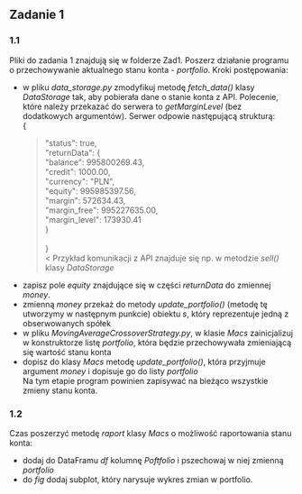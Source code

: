 ## Zadanie 1
### 1.1
Pliki do zadania 1 znajdują się w folderze Zad1. Poszerz działanie programu o przechowywanie aktualnego stanu konta - *portfolio*.
Kroki postępowania:
- w pliku *data_storage.py* zmodyfikuj metodę *fetch_data()* klasy *DataStorage* tak, aby pobierała dane o stanie konta z API. Polecenie, które należy przekazać do serwera to *getMarginLevel* (bez dodatkowych argumentów). Serwer odpowie następującą strukturą:\
{ <br>
	> "status": true,\
	> "returnData": { <br>
		"balance": 995800269.43,\
		"credit": 1000.00,\
		"currency": "PLN",\
		"equity": 995985397.56,\
		"margin": 572634.43,\
		"margin_free": 995227635.00,\
		"margin_level": 173930.41\
	> } <br>	
} <br> <
Przykład komunikacji z API znajduje się np. w metodzie *sell()* klasy *DataStorage*
- zapisz pole *equity* znajdujące się w części *returnData* do zmiennej *money*.
- zmienną *money* przekaż do metody *update_portfolio()* (metodę tę utworzymy w następnym punkcie) obiektu *s*, który reprezentuje jedną z obserwowanych spółek
- w pliku *MovingAverageCrossoverStrategy.py*, w klasie *Macs* zainicjalizuj w konstruktorze listę *portfolio*, która będzie przechowywała zmieniającą się wartość stanu konta
- dopisz do klasy *Macs* metodę *update_portfolio()*, która przyjmuje argument *money* i dopisuje go do listy *portfolio*\
Na tym etapie program powinien zapisywać na bieżąco wszystkie zmieny stanu konta.
### 1.2
Czas poszerzyć metodę *raport* klasy *Macs* o możliwość raportowania stanu konta:
- dodaj do DataFramu *df* kolumnę *Poftfolio* i pszechowaj w niej zmienną *portfolio*
- do *fig* dodaj subplot, który narysuje wykres zmian w portfolio.
